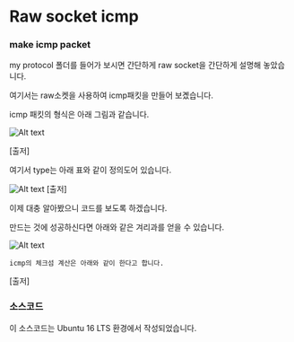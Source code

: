 # Raw socket icmp
### make icmp packet
my protocol 폴더를 들어가 보시면 간단하게 raw socket을 간단하게 설명해 놓았습니다.

여기서는 raw소켓을 사용하여 icmp패킷을 만들어 보곘습니다.

icmp 패킷의 형식은 아래 그림과 같습니다.

![Alt text]()

[출저] 

여기서 type는 아래 표와 같이 정의도어 있습니다.

![Alt text]()
[출저]

이제 대충 알아봤으니 코드를 보도록 하겠습니다.

만드는 것에 성공하신다면 아래와 같은 겨리과를 얻을 수 있습니다.

![Alt text]()

```
icmp의 체크섬 계산은 아래와 같이 한다고 합니다.

```
[출저]

### 소스코드
이 소스코드는 Ubuntu 16 LTS 환경에서 작성되었습니다.

```

```
